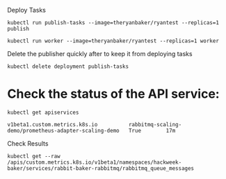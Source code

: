 Deploy Tasks

```kubectl run publish-tasks --image=theryanbaker/ryantest --replicas=1 publish```

```kubectl run worker --image=theryanbaker/ryantest --replicas=1 worker```


Delete the publisher quickly after to keep it from deploying tasks

```kubectl delete deployment publish-tasks```

# Check the status of the API service:

```kubectl get apiservices```

```v1beta1.custom.metrics.k8s.io          rabbitmq-scaling-demo/prometheus-adapter-scaling-demo   True        17m```

Check Results

```kubectl get --raw /apis/custom.metrics.k8s.io/v1beta1/namespaces/hackweek-baker/services/rabbit-baker-rabbitmq/rabbitmq_queue_messages```

